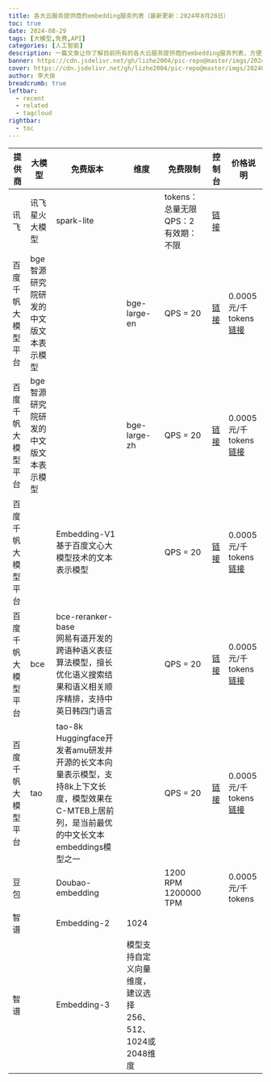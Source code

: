 ```yaml
---
title: 各大云服务提供商的embedding服务列表（最新更新：2024年8月28日）
toc: true
date: 2024-08-29
tags: [大模型,免费,API]
categories: [人工智能]
description: 一篇文章让你了解目前所有的各大云服务提供商的embedding服务列表，方便大家快速选型
banner: https://cdn.jsdelivr.net/gh/lizhe2004/pic-repo@master/imgs/20240522170854.png
cover: https://cdn.jsdelivr.net/gh/lizhe2004/pic-repo@master/imgs/20240522170854.png
author: 李大侠
breadcrumb: true
leftbar:
  - recent
  - related
  - tagcloud
rightbar:
  - toc
---
```

 



| 提供商 | 大模型 | 免费版本 |维度|免费限制|控制台|价格说明|
| --- | --- | --- |--- |--- |--- | -- |
| 讯飞| 讯飞星火大模型 |spark-lite | | tokens：总量无限 QPS：2 有效期：不限  |  [链接](https://console.xfyun.cn/services/cbm) | |
| 百度千帆大模型平台 |bge<br>智源研究院研发的中文版文本表示模型	| | bge-large-en | QPS = 20| [链接](https://console.bce.baidu.com/qianfan/overview)| 0.0005元/千tokens[链接](https://cloud.baidu.com/doc/WENXINWORKSHOP/s/hlrk4akp7)|
| 百度千帆大模型平台 |bge<br>智源研究院研发的中文版文本表示模型		| | bge-large-zh | QPS = 20| [链接](https://console.bce.baidu.com/qianfan/overview)|0.0005元/千tokens [链接](https://cloud.baidu.com/doc/WENXINWORKSHOP/s/hlrk4akp7)| 
| 百度千帆大模型平台 |	| Embedding-V1<br>基于百度文心大模型技术的文本表示模型 | | QPS = 20| [链接](https://console.bce.baidu.com/qianfan/overview)| 0.0005元/千tokens[链接](https://cloud.baidu.com/doc/WENXINWORKSHOP/s/hlrk4akp7)| 
| 百度千帆大模型平台 |bce		| bce-reranker-base <br>网易有道开发的跨语种语义表征算法模型，擅长优化语义搜索结果和语义相关顺序精排，支持中英日韩四门语言 | | QPS = 20| [链接](https://console.bce.baidu.com/qianfan/overview)| 0.0005元/千tokens[链接](https://cloud.baidu.com/doc/WENXINWORKSHOP/s/hlrk4akp7)| 
| 百度千帆大模型平台 |tao		| tao-8k<br>Huggingface开发者amu研发并开源的长文本向量表示模型，支持8k上下文长度，模型效果在C-MTEB上居前列，是当前最优的中文长文本embeddings模型之一 | | QPS = 20| [链接](https://console.bce.baidu.com/qianfan/overview)| 0.0005元/千tokens[链接](https://cloud.baidu.com/doc/WENXINWORKSHOP/s/hlrk4akp7)| 
|豆包|	| Doubao-embedding| | 1200 RPM <br> 1200000 TPM| | 0.0005元/千tokens
|智谱|	|Embedding-2<br> | 1024| | |  
|智谱|	|Embedding-3<br>| 模型支持自定义向量维度，建议选择256、512、1024或2048维度 | | |  
 
